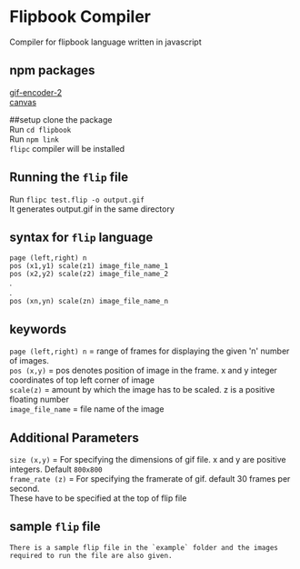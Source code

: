 # Flipbook Compiler
Compiler for flipbook language written in javascript

## npm packages
[gif-encoder-2](https://www.npmjs.com/package/gif-encoder-2/)   
[canvas](https://www.npmjs.com/package/canvas/)   

##setup
clone the package   
Run `cd flipbook`   
Run `npm link`      
`flipc` compiler will be installed

## Running the `flip` file    
Run `flipc test.flip -o output.gif`   
It generates output.gif in the same directory   

## syntax for `flip` language
`page (left,right) n`   
`pos (x1,y1) scale(z1) image_file_name_1`   
`pos (x2,y2) scale(z2) image_file_name_2`   
.    
.   
`pos (xn,yn) scale(zn) image_file_name_n`   

## keywords

`page (left,right) n` = range of frames for displaying the given 'n' number of images.    
`pos (x,y)` = pos denotes position of image in the frame. x and y integer coordinates of top left corner of image   
`scale(z)` = amount by which the image has to be scaled. z is a positive floating number    
`image_file_name` = file name of the image    
 
 ## Additional Parameters
 `size (x,y)` = For specifying the dimensions of gif file. x and y are positive integers. Default `800x800`     
 `frame_rate (z)` = For specifying the framerate of gif. default 30 frames per second.  
  These have to be specified at the top of flip file     
  ## sample `flip` file
    There is a sample flip file in the `example` folder and the images required to run the file are also given.
    





